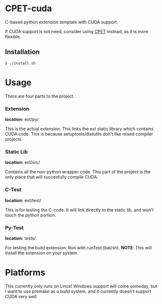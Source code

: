 # CPET-cuda
C-based python extension template with CUDA support.

If CUDA support is not need, consider using [CPET](https://github.com/nixen97/CPET) instead, as it is more flexible.

## Installation

```shell
$ ./install.sh
```

# Usage
There are four parts to the project.

### Extension
**location:** ext/py/

This is the actual extension.
This links the ext static library which contains CUDA code.
This is because setuptools/distutils don't like mixed compiler projects.

### Static Lib
**location:** ext/src/

Contains all the non-python wrapper code.
This part of the project is the only place that will succesfully compile CUDA.

### C-Test
**location:** ext/test/

This is for testing the C-code.
It will link directly to the static lib, and won't touch the python portion.

### Py-Test
**location:** tests/

For testing the build extension.
Run with runTest.(bat/sh). **NOTE**: This will install the extension on your system.

# Platforms
This currently only runs on Linux!
Windows support will come someday, but I want to use premake as a build system, and it currently doesn't support CUDA very well.
